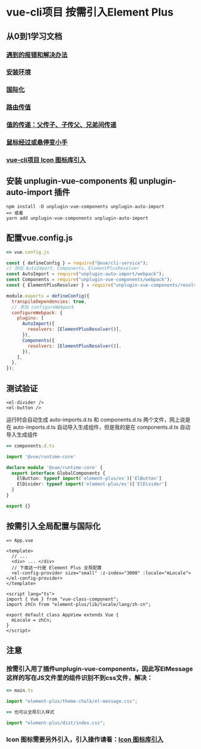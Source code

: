 # vue-cli项目 按需引入Element Plus

## 从0到1学习文档
### [遇到的报错和解决办法](./%E9%81%87%E5%88%B0%E7%9A%84%E6%8A%A5%E9%94%99%E5%92%8C%E8%A7%A3%E5%86%B3%E5%8A%9E%E6%B3%95.md)
### [安装环境](./%E5%AE%89%E8%A3%85%E7%8E%AF%E5%A2%83.md)
### [国际化](./%E5%9B%BD%E9%99%85%E5%8C%96.md)
### [路由传值](./%E8%B7%AF%E7%94%B1%E4%BC%A0%E5%80%BC.md)
### [值的传递：父传子、子传父、兄弟间传递](./%E5%80%BC%E7%9A%84%E4%BC%A0%E9%80%92%EF%BC%9A%E7%88%B6%E4%BC%A0%E5%AD%90%E3%80%81%E5%AD%90%E4%BC%A0%E7%88%B6%E3%80%81%E5%85%84%E5%BC%9F%E9%97%B4%E4%BC%A0%E9%80%92.md)
### [鼠标经过或悬停变小手](./%E9%BC%A0%E6%A0%87%E7%BB%8F%E8%BF%87%E6%88%96%E6%82%AC%E5%81%9C%E5%8F%98%E5%B0%8F%E6%89%8B.md)
### [vue-cli项目 Icon 图标库引入](./vue-cli%E9%A1%B9%E7%9B%AE%20Icon%20%E5%9B%BE%E6%A0%87%E5%BA%93%E5%BC%95%E5%85%A5.md)

## 安装 unplugin-vue-components 和 unplugin-auto-import 插件
```
npm install -D unplugin-vue-components unplugin-auto-import
=> 或者
yarn add unplugin-vue-components unplugin-auto-import
```

## 配置vue.config.js
```vue.config.js
=> vue.config.js

const { defineConfig } = require("@vue/cli-service");
// 添加 AutoImport、Components、ElementPlusResolver
const AutoImport = require("unplugin-auto-import/webpack");
const Components = require("unplugin-vue-components/webpack");
const { ElementPlusResolver } = require("unplugin-vue-components/resolvers");

module.exports = defineConfig({
  transpileDependencies: true,
  // 添加 configureWebpack
  configureWebpack: {
    plugins: [
      AutoImport({
        resolvers: [ElementPlusResolver()],
      }),
      Components({
        resolvers: [ElementPlusResolver()],
      }),
    ],
  },
});
```

## 测试验证
```
<el-divider />
<el-button />
```
运行时会自动生成 auto-imports.d.ts 和 components.d.ts 两个文件，网上说是在 auto-imports.d.ts 自动导入生成组件，但是我的是在 components.d.ts 自动导入生成组件
```components.d.ts
=> components.d.ts

import '@vue/runtime-core'

declare module '@vue/runtime-core' {
  export interface GlobalComponents {
    ElButton: typeof import('element-plus/es')['ElButton']
    ElDivider: typeof import('element-plus/es')['ElDivider']
  }
}

export {}
```

## 按需引入全局配置与国际化
```App.vue
=> App.vue

<template>
  // ...
  <div> ... </div>
  // 下面这一行是 Element Plus 全局配置
  <el-config-provider size="small" :z-index="3000" :locale="mLocale"></el-config-provider>
</template>

<script lang="ts">
import { Vue } from "vue-class-component";
import zhCn from "element-plus/lib/locale/lang/zh-cn";

export default class AppView extends Vue {
  mLocale = zhCn;
}
</script>
```

## 注意
### 按需引入用了插件unplugin-vue-components，因此写ElMessage这样的写在JS文件里的组件识别不到css文件，解决：
```main.ts
=> main.ts

import "element-plus/theme-chalk/el-message.css";

=> 也可以全局引入样式

import "element-plus/dist/index.css";
```

### Icon 图标需要另外引入，引入操作请看：[Icon 图标库引入](./Icon%20%E5%9B%BE%E6%A0%87%E5%BA%93%E5%BC%95%E5%85%A5.md)
